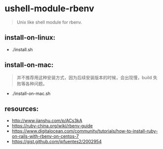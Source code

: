 # ushell-module-rbenv
> Unix like shell module for rbenv.


## install-on-linux:
- ./install.sh

## install-on-mac:
> 并不推荐用这种安装方式，因为后续安装版本的时候，会出现慢，build 失败等各种问题。
- ./install-on-mac.sh



## resources:
+ http://www.jianshu.com/p/ACs3kA
+ https://ruby-china.org/wiki/rbenv-guide
+ https://www.digitalocean.com/community/tutorials/how-to-install-ruby-on-rails-with-rbenv-on-centos-7
+ https://gist.github.com/jpfuentes2/2002954
